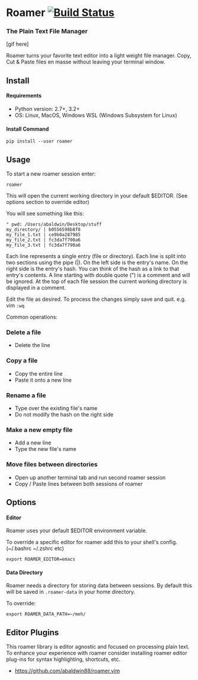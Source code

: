 # Roamer [![Build Status](https://travis-ci.org/abaldwin88/roamer.svg?branch=master)](https://travis-ci.org/abaldwin88/roamer)
### The Plain Text File Manager

[gif here]

Roamer turns your favorite text editor into a light weight file manager.  Copy, Cut & Paste files en masse without leaving your terminal window.

## Install
#### Requirements
* Python version: 2.7+, 3.2+
* OS: Linux, MacOS, Windows WSL (Windows Subsystem for Linux)

#### Install Command
```shell
pip install --user roamer
```

## Usage

To start a new roamer session enter:

```shell
roamer
```

This will open the current working directory in your default $EDITOR.  (See options section to override editor)

You will see something like this:

```shell
" pwd: /Users/abaldwin/Desktop/stuff
my_directory/ | b0556598b8f8
my_file_1.txt | ce9b0a287985
my_file_2.txt | fc3da7f790a6
my_file_3.txt | fc3da7f790a6
```

Each line represents a single entry (file or directory).  Each line is split into two sections using the pipe (|).  On the left side is the entry's name.  On the right side is the entry's hash.  You can think of the hash as a link to that entry's contents.
A line starting with double quote (") is a comment and will be ignored.  At the top of each file session the current working directory is displayed in a comment.

Edit the file as desired.  To process the changes simply save and quit.  e.g.  vim `:wq`

Common operations:


### Delete a file
 * Delete the line

### Copy a file
* Copy the entire line
* Paste it onto a new line

### Rename a file
* Type over the existing file's name
* Do not modify the hash on the right side

### Make a new empty file
* Add a new line
* Type the new file's name

### Move files between directories
* Open up another terminal tab and run second roamer session
* Copy / Paste lines between both sessions of roamer



## Options

#### Editor
Roamer uses your default $EDITOR environment variable.  

To override a specific editor for roamer add this to your shell's config. (~/.bashrc   ~/.zshrc  etc)
```shell
export ROAMER_EDITOR=emacs
```

#### Data Directory
Roamer needs a directory for storing data between sessions.  By default this will be saved in `.roamer-data` in your home directory.

To override:
```shell
export ROAMER_DATA_PATH=~/meh/
```


## Editor Plugins

This roamer library is editor agnostic and focused on processing plain text.  To enhance your experience with roamer consider installing roamer editor plug-ins for syntax highlighting, shortcuts, etc.

* https://github.com/abaldwin88/roamer.vim
